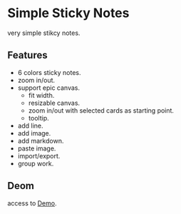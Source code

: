 # Simple Sticky Notes

very simple stikcy notes.

## Features

- 6 colors sticky notes.
- zoom in/out.
- support epic canvas.
  - fit width.
  - resizable canvas.
  - zoom in/out with selected cards as starting point.
  - tooltip.
- add line.
- add image.
- add markdown.
- paste image.
- import/export.
- group work.

## Deom

access to [Demo](https://redfe.github.io/simple-sticky-notes/).
